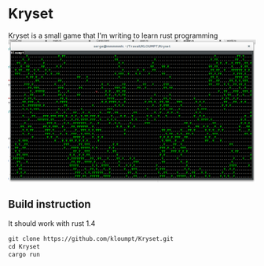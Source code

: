 # Kryset
Kryset is a small game that I'm writing to learn rust programming
![screenshot](/images/rust_Kryset_7-11-2015_world.png)

## Build instruction
It should work with rust 1.4

    git clone https://github.com/kloumpt/Kryset.git
    cd Kryset
    cargo run

